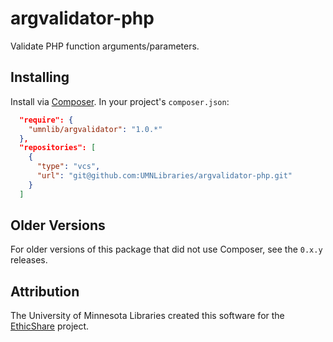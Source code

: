 # argvalidator-php

Validate PHP function arguments/parameters.

## Installing

Install via [Composer](http://getcomposer.org). In your project's `composer.json`:

```json
  "require": {
    "umnlib/argvalidator": "1.0.*"
  },
  "repositories": [
    {
      "type": "vcs",
      "url": "git@github.com:UMNLibraries/argvalidator-php.git"
    }
  ]
```

## Older Versions

For older versions of this package that did not use Composer, see the `0.x.y` releases.

## Attribution

The University of Minnesota Libraries created this software for the [EthicShare](http://www.ethicshare.org/about) project.
